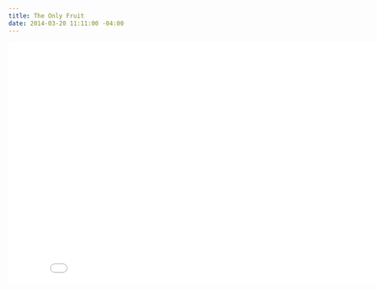 ```yaml
---
title: The Only Fruit
date: 2014-03-20 11:11:00 -04:00
---
```


<iframe width="853" height="480" src="//www.youtube.com/embed/PWWEIlX9ExM?rel=0" frameborder="0" allowfullscreen></iframe>
